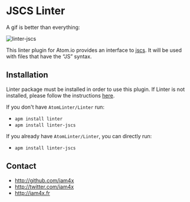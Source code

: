 JSCS Linter
===========

A gif is better than everything:

![linter-jscs](https://github.com/iam4x/linter-jscs/raw/master/example.gif)

This linter plugin for Atom.io provides an interface to [jscs](https://github.com/mdevils/node-jscs). It will be used with files that have the “JS” syntax.

## Installation
Linter package must be installed in order to use this plugin. If Linter is not installed, please follow the instructions [here](https://github.com/AtomLinter/Linter).

If you don't have `AtomLinter/Linter` run:

* `apm install linter`
* `apm install linter-jscs`

If you already have `AtomLinter/Linter`, you can directly run:

* `apm install linter-jscs`

## Contact
* http://github.com/iam4x
* http://twitter.com/iam4x
* http://iam4x.fr
